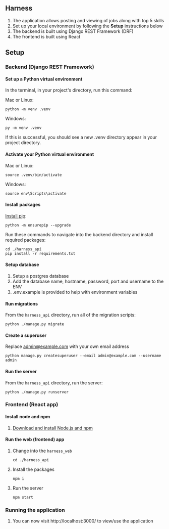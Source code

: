 ## Harness

1. The application allows posting and viewing of jobs along with top 5 skills
2. Set up your local environment by following the **Setup** instructions below
4. The backend is built using Django REST Framework (DRF)
5. The frontend is built using React
    

## Setup

### Backend (Django REST Framework)

#### Set up a Python virtual environment
In the terminal, in your project's directory, run this command:

Mac or Linux:
```
python -m venv .venv
```

Windows:
```
py -m venv .venv
````

If this is successful, you should see a new .venv directory appear in your project directory.

#### Activate your Python virtual environment

Mac or Linux:
```
source .venv/bin/activate
```

Windows:
```
source env\Scripts\activate
```

#### Install packages

[Install pip](https://pip.pypa.io/en/stable/installation/#supported-methods):
```
python -m ensurepip --upgrade
```

Run these commands to navigate into the backend directory and install required packages:
```
cd ./harness_api
pip install -r requirements.txt
```
#### Setup database
1. Setup a postgres database
2. Add the database name, hostname, password, port and username to the ENV
3. .env.example is provided to help with environment variables

#### Run migrations

From the `harness_api` directory, run all of the migration scripts:
```
python ./manage.py migrate
```

#### Create a superuser

Replace admin@example.com with your own email address
```
python manage.py createsuperuser --email admin@example.com --username admin
```

#### Run the server

From the `harness_api` directory, run the server:
```
python ./manage.py runserver
```

### Frontend (React app)

#### Install node and npm

1. [Download and install Node.js and npm](https://nodejs.org/en/)

#### Run the web (frontend) app

1. Change into the `harness_web`
    ```
    cd ./harness_api
    ```
2. Install the packages
    ```
    npm i
    ```
3. Run the server
    ```
    npm start
    ```

### Running the application

1. You can now visit http://localhost:3000/ to view/use the application